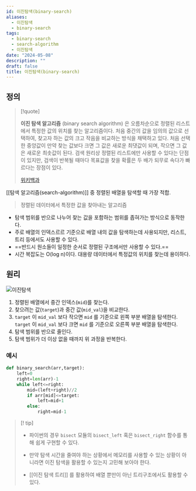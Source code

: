 ```yaml
---
id: 이진탐색(binary-search)
aliases:
  - 이진탐색
  - binary-search
tags:
  - binary-search
  - search-algorithm
  - 이진탐색
date: "2024-05-08"
description: ""
draft: false
title: 이진탐색(binary-search)
---
```


## 정의

>[!quote] 
>
>**이진 탐색 알고리즘** (binary search algorithm) 은 오름차순으로 정렬된 리스트에서 특정한 값의 위치를 찾는 알고리즘이다. 처음 중간의 값을 임의의 값으로 선택하여, 찾고자 하는 값의 크고 작음을 비교하는 방식을 채택하고 있다. 처음 선택한 중앙값이 만약 찾는 값보다 크면 그 값은 새로운 최댓값이 되며, 작으면 그 값은 새로운 최솟값이 된다. 검색 원리상 정렬된  리스트에만 사용할 수 있다는 단점이 있지만, 검색이 반복될 때마다 목표값을 찾을 확률은 두 배가 되무로 속다가 빠르다는 장점이 있다.
>
>[위키백과](https://ko.wikipedia.org/wiki/이진_검색_알고리즘)

[[탐색 알고리즘(search-algorithm)]] 중 정렬된 배열을 탐색할 때 가장 적합.

> 정렬된 데이터에서 특정한 값을 찾아내는 알고리즘

- 탐색 범위를 반으로 나누어 찾는 값을 포함하는 범위를 좁혀가는 방식으로 동작한다.
- 주로 배열의 인덱스르르 기준으로 배열 내의 값을 탐색하는데 사용되지만, 리스트, 트리 등에서도 사용할 수 있다.
- ==반드시 원소들이 일정한 순서로 정렬된 구조에서만 사용할 수 있다.==
- 시간 복잡도는 O(log n)이다. 대용량 데이터에서 특정값의 위치를 찾는데 용이하다.

## 원리
![이진탐색](https://velog.velcdn.com/images/kwontae1313/post/4b6514c9-54b1-425f-afa1-2f167970f5f0/image.png)
1. 정렬된 배열에서 중간 인덱스(`mid`)를 찾는다.
2. 찾으려는 값(`target`)과 중간 값(`mid_val`)을 비교한다.
3. `target` 이 `mid_val` 보다 작으면 `mid` 를 기준으로 왼쪽 부분 배열을 탐색한다.
   `target` 이 `mid_val` 보다 크면 `mid` 를 기준으로 오른쪽 부분 배열을 탐색한다.
4. 탐색 범위를 반으로 줄인다.
5. 탐색 범위가 더 이상 없을 때까지 위 과정을 반복한다.

### 예시

```python
def binary_search(arr,target):
	left=0
	right=len(arr)-1
	while left<=right:
		mid=(left+right)//2
		if arr[mid]<=target:
			left=mid+1
		else:
			right=mid-1
```


>[! tip]
> - 파이썬의 경우 `bisect` 모듈의 `bisect_left` 혹은 `bisect_right` 함수를 통해 쉽게 구현할 수 있다.
>- 만약 탐색 시간을 줄여야 하는 상황에서 메모리를 사용할 수 있는 상황이 아니라면 이진 탐색을 활용할 수 있는지 고민해 보아야 한다. 
> 
>- [[이진 탐색 트리]] 를 활용하여 배열 뿐만이 아닌 트리구조에서도 활용할 수 있다. 






